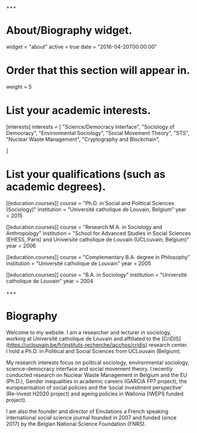 +++
# About/Biography widget.
widget = "about"
active = true
date = "2016-04-20T00:00:00"

# Order that this section will appear in.
weight = 5

# List your academic interests.
[interests]
  interests = [
    "Science/Democracy Interface",
    "Sociology of Democracy",
    "Environmental Sociology",
    "Social Movement Theory",
    "STS",
    "Nuclear Waste Management",
    "Cryptography and Blockchain",

  ]

# List your qualifications (such as academic degrees).
[[education.courses]]
  course = "Ph.D. in Social and Political Sciences (Sociology)"
  institution = "Université catholique de Louvain, Belgium"
  year = 2015

[[education.courses]]
  course = "Research M.A. in Sociology and Anthropology"
  institution = "School for Advanced Studies in Social Sciences (EHESS, Paris) and Université catholique de Louvain (UCLouvain, Belgium)"
  year = 2006

[[education.courses]]
  course = "Complementary B.A. degree in Philosophy"
  institution = "Université catholique de Louvain"
  year = 2005

[[education.courses]]
  course = "B.A. in Sociology"
  institution = "Université catholique de Louvain"
  year = 2004

+++

# Biography

Welcome to my website. I am a researcher and lecturer in sociology, working at Université catholique de Louvain and affiliated to the [CriDIS] (https://uclouvain.be/fr/instituts-recherche/iacchos/cridis) research center. I hold a Ph.D. in Political and Social Sciences from UCLouvain (Belgium).

My research interests focus on political sociology, environmental sociology, science-democracy interface and social movement theory. I recently conducted research on Nuclear Waste Management in Belgium and the EU (Ph.D.), Gender inequalities in academic careers (GARCIA FP7 project), the europeanisation of social policies and the ’social investment perspective’ (Re-Invest H2020 project) and ageing policies in Wallonia (IWEPS funded project).

I am also the founder and director of Émulations a French speaking international social science journal founded in 2007 and funded (since 2017) by the Belgian National Science Foundation (FNRS).
